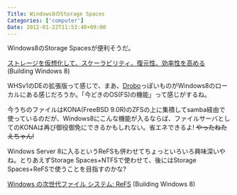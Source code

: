 ```yaml
---
Title: Windows8のStorage Spaces
Categories: ['computer']
Date: 2012-01-22T11:53:40+09:00
---
```


Windows8のStorage Spacesが便利そうだ。

<a href="http://blogs.msdn.com/b/b8_ja/archive/2012/01/13/10256576.aspx">ストレージを仮想化して、スケーラビリティ、復元性、効率性を高める</a> (Building Windows 8)

WHSv1のDEの拡張版って感じで、まあ、<a href="http://www.drobo.com/">Drobo</a>っぽいものがWindows8のローカルにある感じだろうか。「今どきのOS(FS)の機能」って感じがするね。

今うちのファイルはKONA(FreeBSD 9.0R)のZFSの上に集積してsamba経由で使っているのだが、Windows8にこんな機能が入るならば、ファイルサーバとしてのKONAは再び御役御免にできるかもしれない。省エネできるよ! <s>やったねたえちゃん!</s>

Windows Server 8に入るというReFSも併わせてちょっといろいろ興味深いやね。とりあえずStorage Spaces+NTFSで使わせて、後にはStorage Spaces+ReFSで使うことを目指すのかな?

<a href="http://blogs.msdn.com/b/b8_ja/archive/2012/01/20/windows-refs.aspx">Windows の次世代ファイル システム: ReFS</a> (Building Windows 8)
